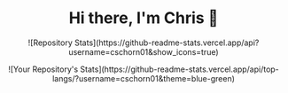 <h1 align="center" dir="auto"> Hi there, I'm Chris 👋 </h1>

<p align="center" dir="auto">![Repository Stats](https://github-readme-stats.vercel.app/api?username=cschorn01&show_icons=true) </p>

<p align="center" dir="auto">![Your Repository's Stats](https://github-readme-stats.vercel.app/api/top-langs/?username=cschorn01&theme=blue-green) </p>

<!--
**cschorn01/cschorn01** is a ✨ _special_ ✨ repository because its `README.md` (this file) appears on your GitHub profile.

[![Top Langs](https://github-readme-stats.vercel.app/api/top-langs/?username=cschorn01&layout=compact&theme=dark)](https://github.com/cschorn01)

![Hits](https://hitcounter.pythonanywhere.com/count/tag.svg?url=cschorn01)

![Profile View Counter](https://komarev.com/ghpvc/?username=cschorn01)

Here are some ideas to get you started:

- 🔭 I’m currently working on ...
- 🌱 I’m currently learning ...
- 👯 I’m looking to collaborate on ...
- 🤔 I’m looking for help with ...
- 💬 Ask me about ...
- 📫 How to reach me: ...
- 😄 Pronouns: ...
- ⚡ Fun fact: ...
-->
